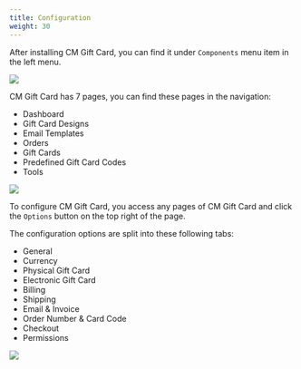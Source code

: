 ```yaml
---
title: Configuration
weight: 30
---
```

After installing CM Gift Card, you can find it under `Components` menu item in the left menu.

![](/images/configuration_01.jpg)

CM Gift Card has 7 pages, you can find these pages in the navigation:

* Dashboard
* Gift Card Designs
* Email Templates
* Orders
* Gift Cards
* Predefined Gift Card Codes
* Tools

![](/images/configuration_02.jpg)

To configure CM Gift Card, you access any pages of CM Gift Card and click the `Options` button on the top right of the page.

The configuration options are split into these following tabs:

* General
* Currency
* Physical Gift Card
* Electronic Gift Card
* Billing
* Shipping
* Email & Invoice
* Order Number & Card Code
* Checkout
* Permissions

![](/images/configuration_03.jpg)